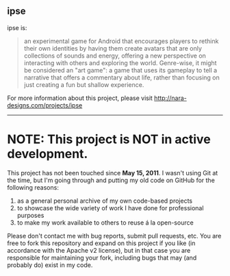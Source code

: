 ## ipse

ipse is:

> an experimental game for Android that encourages players to rethink their own identities by having them create avatars that are only collections of sounds and energy, offering a new perspective on interacting with others and exploring the world. Genre-wise, it might be considered an "art game": a game that uses its gameplay to tell a narrative that offers a commentary about life, rather than focusing on just creating a fun but shallow experience.

For more information about this project, please visit http://nara-designs.com/projects/ipse

----

# NOTE: This project is NOT in active development.

This project has not been touched since **May 15, 2011**. I wasn't using Git at the time, but I'm going through and putting my old code on GitHub for the following reasons:

1. as a general personal archive of my own code-based projects
2. to showcase the wide variety of work I have done for professional purposes
3. to make my work available to others to reuse á la open-source

Please don't contact me with bug reports, submit pull requests, etc. You are free to fork this repository and expand on this project if you like (in accordance with the Apache v2 license), but in that case you are responsible for maintaining your fork, including bugs that may (and probably do) exist in my code.

